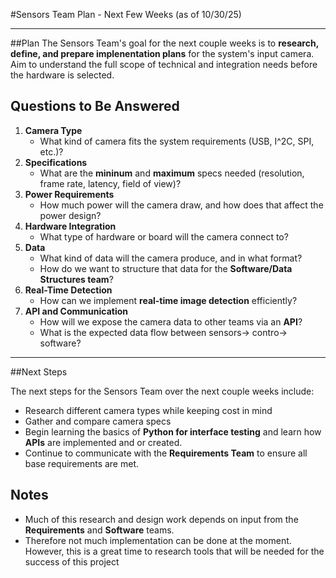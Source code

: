 #Sensors Team Plan - Next Few Weeks (as of 10/30/25)

---

##Plan 
The Sensors Team's goal for the next couple  weeks is to **research, define, and prepare implenentation plans** for the system's
input camera. Aim to understand the full scope of technical and integration needs before the hardware is selected.

## Questions to Be Answered
1. **Camera Type**
	- What kind of camera fits the system requirements (USB, I^2C, SPI, etc.)?
2. **Specifications**
	- What are the **mininum** and **maximum** specs needed (resolution, frame rate, latency, field of view)?
3. **Power Requirements**
   	- How much power will the camera draw, and how does that affect the power design?
4. **Hardware Integration**
   	- What type of hardware or board will the camera connect to?
5. **Data**
   	- What kind of data will the camera produce, and in what format?
   	- How do we want to structure that data for the **Software/Data Structures team**?
6. **Real-Time Detection**
   	- How can we implement **real-time image detection** efficiently?
7. **API and Communication**
   	- How will we expose the camera data to other teams via an **API**?
   	- What is the expected data flow between sensors-> contro-> software?
---

##Next Steps

The next steps for the Sensors Team over the next couple  weeks include:

- Research different camera types while keeping cost in mind
- Gather and compare camera specs
- Begin learning the basics of **Python for interface testing** and learn how **APIs** are implemented and or created.
- Continue to communicate with the **Requirements Team** to ensure all base requirements are met.


## Notes

- Much of this research and design work depends on input from the **Requirements** and **Software** teams.  
- Therefore not much implementation can be done at the moment. However, this is a great time to research tools that will be needed for the success of this project  

